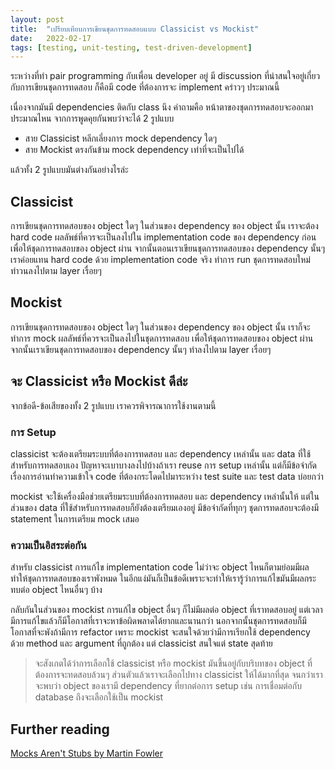 ```yaml
---
layout: post
title:  "เปรียบเทียบการเขียนชุดการทดสอบแบบ Classicist vs Mockist"
date:   2022-02-17
tags: [testing, unit-testing, test-driven-development]
---
```


ระหว่างที่ทำ pair programming กับเพื่อน developer อยู่ มี discussion ที่น่าสนใจอยู่เกี่ยวกับการเขียนชุดการทดสอบ ก็คือมี code ที่ต้องการจะ implement คร่าวๆ ประมาณนี้

<script src="https://gist.github.com/raksit31667/3db4f162c2c40502d38d04dc87393e94.js"></script>

<script src="https://gist.github.com/raksit31667/a9abb5325efb8bbe0745fb48ab15726b.js"></script>

<script src="https://gist.github.com/raksit31667/3f5ad4a5bd6d0e7490ee07e1f5a82669.js"></script>

เนื่องจากมันมี dependencies ติดกับ class นึง คำถามคือ หน้าตาของชุดการทดสอบจะออกมาประมาณไหน จากการพูดคุยกันพบว่าจะได้ 2 รูปแบบ

- สาย Classicist หลีกเลี่ยงการ mock dependency ใดๆ
- สาย Mockist ตรงกันข้าม mock dependency เท่าที่จะเป็นไปได้

แล้วทั้ง 2 รูปแบบมันต่างกันอย่างไรล่ะ

## Classicist
การเขียนชุดการทดสอบของ object ใดๆ ในส่วนของ dependency ของ object นั้น เราจะต้อง hard code ผลลัพธ์ที่ควรจะเป็นลงไปใน implementation code ของ dependency ก่อน เพื่อให้ชุดการทดสอบของ object ผ่าน จากนั้นตอนเราเขียนชุดการทดสอบของ dependency นั้นๆ เราค่อยแทน hard code ด้วย implementation code จริง ทำการ run ชุดการทดสอบใหม่ ทำวนลงไปตาม layer เรื่อยๆ  

<script src="https://gist.github.com/raksit31667/05e50f5824fff3cc68a4409a5f5254bf.js"></script>

<script src="https://gist.github.com/raksit31667/5884f17b30b16683595a06d7c5327b32.js"></script>

## Mockist
การเขียนชุดการทดสอบของ object ใดๆ ในส่วนของ dependency ของ object นั้น เราก็จะทำการ mock ผลลัพธ์ที่ควรจะเป็นลงไปในชุดการทดสอบ เพื่อให้ชุดการทดสอบของ object ผ่าน จากนั้นเราเขียนชุดการทดสอบของ dependency นั้นๆ ทำลงไปตาม layer เรื่อยๆ  

<script src="https://gist.github.com/raksit31667/c27477f631fd75e5a11325d827182e35.js"></script>

<script src="https://gist.github.com/raksit31667/f099bb84d41f52e52e34cf413aafbe4f.js"></script>

## จะ Classicist หรือ Mockist ดีล่ะ
จากข้อดี-ข้อเสียของทั้ง 2 รูปแบบ เราควรพิจารณาการใช้งานตามนี้

### การ Setup
classicist จะต้องเตรียมระบบที่ต้องการทดสอบ และ dependency เหล่านั้น และ data ที่ใช้สำหรับการทดสอบเอง ปัญหาจะเบาบางลงไปบ้างถ้าเรา reuse การ setup เหล่านั้น แต่ก็มีข้อจำกัดเรื่องการอ่านทำความเข้าใจ code ที่ต้องกระโดดไปมาระหว่าง test suite และ test data บ่อยกว่า  

mockist จะใช้เครื่องมือช่วยเตรียมระบบที่ต้องการทดสอบ และ dependency เหล่านั้นให้ แต่ในส่วนของ data ที่ใช้สำหรับการทดสอบก็ยังต้องเตรียมเองอยู่ มีข้อจำกัดที่ทุกๆ ชุดการทดสอบจะต้องมี statement ในการเตรียม mock เสมอ  

### ความเป็นอิสระต่อกัน
สำหรับ classicist การแก้ไข implementation code ไม่ว่าจะ object ไหนก็ตามย่อมมีผลทำให้ชุดการทดสอบของเราพังหมด ในอีกแง่มันก็เป็นข้อดีเพราะจะทำให้เรารู้ว่าการแก้ไขมันมีผลกระทบต่อ object ไหนอื่นๆ บ้าง  

กลับกันในส่วนของ mockist การแก้ไข object อื่นๆ ก็ไม่มีผลต่อ object ที่เราทดสอบอยู่ แต่เวลามีการแก้ไขแล้วก็มีโอกาสที่เราจะหาข้อผิดพลาดได้ยากและนานกว่า นอกจากนั้นชุดการทดสอบก็มีโอกาสที่จะพังถ้ามีการ refactor เพราะ mockist จะสนใจด้วยว่ามีการเรียกใช้ dependency ด้วย method และ argument ที่ถูกต้อง แต่ classicist สนใจแต่ state สุดท้าย  

> จะสังเกตได้ว่าการเลือกใช้ classicist หรือ mockist มันขึ้นอยู่กับบริบทของ object ที่ต้องการจะทดสอบล้วนๆ ส่วนตัวแล้วเราจะเลือกไปทาง classicist ให้ได้มากที่สุด จนกว่าเราจะพบว่า object ของเรามี dependency ที่ยากต่อการ setup เช่น การเชื่อมต่อกับ database ถึงจะเลือกใช้เป็น mockist

## Further reading
[Mocks Aren't Stubs by Martin Fowler](https://martinfowler.com/articles/mocksArentStubs.html)